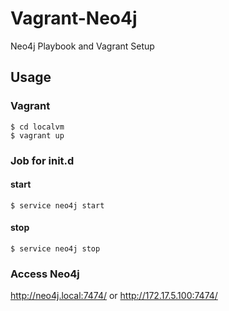 Vagrant-Neo4j
===

Neo4j Playbook and Vagrant Setup

## Usage

### Vagrant

```
$ cd localvm
$ vagrant up
```

### Job for init.d

#### start

```
$ service neo4j start
```

#### stop

```
$ service neo4j stop
```

### Access Neo4j

http://neo4j.local:7474/ or http://172.17.5.100:7474/
